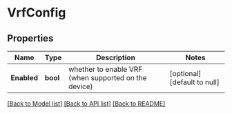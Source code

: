 # VrfConfig

## Properties
Name | Type | Description | Notes
------------ | ------------- | ------------- | -------------
**Enabled** | **bool** | whether to enable VRF (when supported on the device) | [optional] [default to null]

[[Back to Model list]](../README.md#documentation-for-models) [[Back to API list]](../README.md#documentation-for-api-endpoints) [[Back to README]](../README.md)

